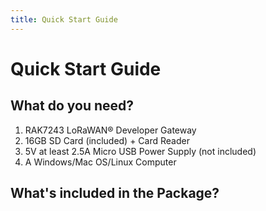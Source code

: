 ```yaml
---
title: Quick Start Guide
---
```


# Quick Start Guide

<!-- ![RAK7244](./images/rak7244-1.jpg) -->

<Cimg src="/assets/images/quick-start-guide/rak7243/2.quickstart/rak7243_overview2.jpg" width="50%" figure_number = "1" caption="RAK7243 Product Overview"/>

## What do you need?
1. RAK7243 LoRaWAN® Developer Gateway
2. 16GB SD Card (included) + Card Reader
3. 5V at least 2.5A Micro USB Power Supply (not included)
4. A Windows/Mac OS/Linux Computer

<Buy src="https://store.rakwireless.com/collections/lorawan-gateways-concentrators/products/rak7243c-pilot-gateway?variant=26682434224228" displayText="Buy a RAK7243 LoRaWAN® Developer Gateway"></Buy>

## What's included in the Package?

<Cimg src="/assets/images/quick-start-guide/rak7243/2.quickstart/package.jpg" width="100%" figure_number = "2" caption="RAK7243 Package Contents"/>
